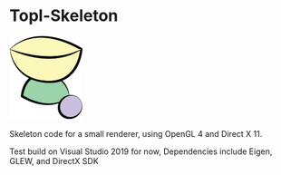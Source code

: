 # Topl-Skeleton

![](res/ToplLogo.png)

Skeleton code for a small renderer, using OpenGL 4 and Direct X 11.

Test build on Visual Studio 2019 for now,
Dependencies include Eigen, GLEW, and DirectX SDK